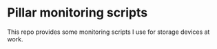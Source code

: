 Pillar monitoring scripts
=========================

This repo provides some monitoring scripts I use for storage devices at work.
